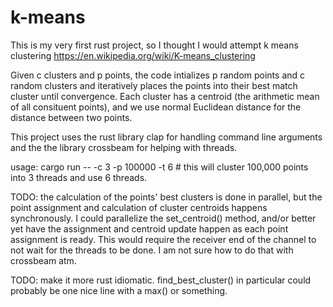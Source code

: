 # k-means
This is my very first rust project, so I thought I would attempt k means clustering https://en.wikipedia.org/wiki/K-means_clustering

Given c clusters and p points, the code intializes p random points and c random clusters and iteratively places the points into their best match cluster until convergence.
Each cluster has a centroid (the arithmetic mean of all consituent points), and we use normal Euclidean distance for the distance between two points.

This project uses the rust library clap for handling command line arguments and the the library crossbeam for helping with threads.

usage:
cargo run --  -c 3 -p 100000 -t 6 # this will cluster 100,000 points into 3 threads and use 6 threads.

TODO: the calculation of the points' best clusters is done in parallel, but the point assignment and calculation of cluster centroids happens synchronously. 
I could parallelize the set_centroid() method, and/or better yet have the assignment and centroid update happen as each point assignment is ready. 
This would require the receiver end of the channel to not wait for the threads to be done. I am not sure how to do that with crossbeam atm.

TODO: make it more rust idiomatic. find_best_cluster() in particular could probably be one nice line with a max() or something.
